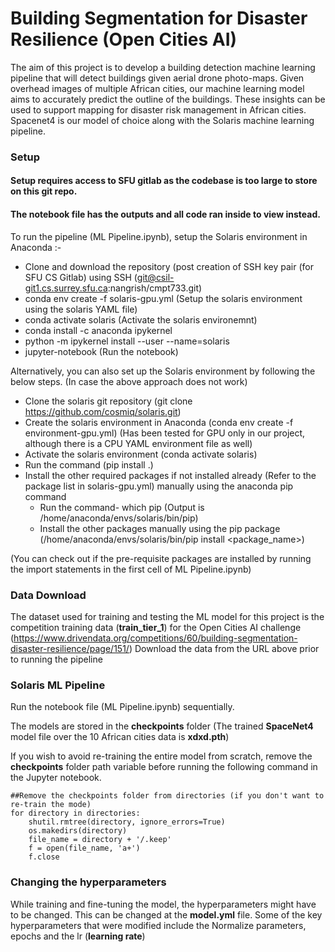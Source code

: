 # Building Segmentation for Disaster Resilience (Open Cities AI)



The aim of this project is to develop a building detection machine learning pipeline that will detect buildings given aerial drone photo-maps. Given overhead images of multiple African cities, our machine learning model aims to accurately predict the outline of the buildings. These insights can be used to support mapping for disaster risk management in African cities. Spacenet4 is our model of choice along with the Solaris machine learning pipeline.

### Setup
#### Setup requires access to SFU gitlab as the codebase is too large to store on this git repo.
#### The notebook file has the outputs and all code ran inside to view instead.


To run the pipeline (ML Pipeline.ipynb), setup the Solaris environment in Anaconda :- 
- Clone and download the repository (post creation of SSH key pair (for SFU CS Gitlab) using SSH (git@csil-git1.cs.surrey.sfu.ca:nangrish/cmpt733.git)
- conda env create -f  solaris-gpu.yml   (Setup the solaris environment using the solaris YAML file)
- conda activate solaris (Activate the solaris environemnt)
- conda install -c anaconda ipykernel
- python -m ipykernel install --user --name=solaris
- jupyter-notebook (Run the notebook)

Alternatively, you can also set up the Solaris environment by following the below steps. (In case the above approach does not work)
  - Clone the solaris git repository (git clone https://github.com/cosmiq/solaris.git)
  - Create the solaris environment in Anaconda (conda env create -f environment-gpu.yml) (Has been tested for GPU only in our project, although there is a CPU YAML environment file as well)
  - Activate the solaris environment (conda activate solaris)
  - Run the command (pip install .)
  - Install the other required packages if not installed already (Refer to the package list in solaris-gpu.yml) manually using the anaconda pip command
    - Run the command- which pip
    (Output is /home/anaconda/envs/solaris/bin/pip)
    - Install the other packages manually using the pip package
    (/home/anaconda/envs/solaris/bin/pip install <package_name>)

 (You can check out if the pre-requisite packages are installed by running the import statements in the first cell of ML Pipeline.ipynb)

### Data Download

The dataset used for training and testing the ML model for this project is the competition training data (**train_tier_1**) for the Open Cities AI challenge (https://www.drivendata.org/competitions/60/building-segmentation-disaster-resilience/page/151/)
Download the data from the URL above prior to running the pipeline

### Solaris ML Pipeline

Run the notebook file (ML Pipeline.ipynb) sequentially.

The models are stored in the **checkpoints** folder (The trained **SpaceNet4** model file over the 10 African cities data is **xdxd.pth**)

If you wish to avoid re-training the entire model from scratch, remove the **checkpoints** folder path variable before running the following command in the Jupyter notebook.

~~~
##Remove the checkpoints folder from directories (if you don't want to re-train the mode)
for directory in directories:
    shutil.rmtree(directory, ignore_errors=True)
    os.makedirs(directory)
    file_name = directory + '/.keep'
    f = open(file_name, 'a+')
    f.close
~~~

### Changing the hyperparameters

While training and fine-tuning the model, the hyperparameters might have to be changed. This can be changed at the **model.yml** file. Some of the key hyperparameters that were modified include the Normalize parameters, epochs and the lr (**learning rate**)
 

